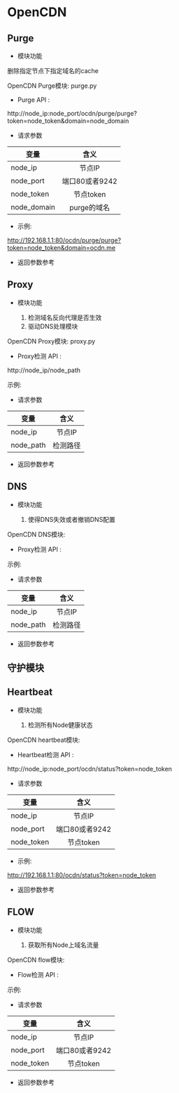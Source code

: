 OpenCDN
=======

Purge
------
* 模块功能

删除指定节点下指定域名的cache

OpenCDN Purge模块: purge.py

* Purge API :

http://node_ip:node_port/ocdn/purge/purge?token=node_token&domain=node_domain

* 请求参数

|  变量        |  含义       
| ----------- |:-------------:
| node_ip     | 节点IP
| node_port   | 端口80或者9242      
| node_token  | 节点token
| node_domain | purge的域名

* 示例:

http://192.168.1.1:80/ocdn/purge/purge?token=node_token&domain=ocdn.me

* 返回参数参考

Proxy
-----
* 模块功能

  1. 检测域名反向代理是否生效
  2. 驱动DNS处理模块

OpenCDN Proxy模块: proxy.py

* Proxy检测 API :

http://node_ip/node_path

示例:



* 请求参数

|  变量        |  含义       
| ----------- |:-------------:
| node_ip     | 节点IP
| node_path   | 检测路径     

* 返回参数参考

DNS
---
* 模块功能

  1. 使得DNS失效或者撤销DNS配置

OpenCDN DNS模块: 

* Proxy检测 API :



示例:



* 请求参数

|  变量        |  含义       
| ----------- |:-------------:
| node_ip     | 节点IP
| node_path   | 检测路径     

* 返回参数参考


## 守护模块
Heartbeat
----
* 模块功能

  1. 检测所有Node健康状态

OpenCDN heartbeat模块: 

* Heartbeat检测 API :

http://node_ip:node_port/ocdn/status?token=node_token


* 请求参数

|  变量        |  含义       
| ----------- |:-------------:
| node_ip     | 节点IP
| node_port   | 端口80或者9242      
| node_token  | 节点token  

* 示例:

http://192.168.1.1:80/ocdn/status?token=node_token

* 返回参数参考


FLOW
----
* 模块功能

  1. 获取所有Node上域名流量

OpenCDN flow模块: 

* Flow检测 API :


示例:


* 请求参数

|  变量        |  含义       
| ----------- |:-------------:
| node_ip     | 节点IP
| node_port   | 端口80或者9242      
| node_token  | 节点token

* 返回参数参考

